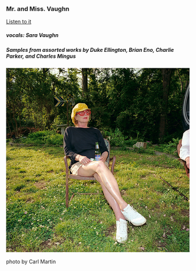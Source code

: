 <p align="center">
  
### Mr. and Miss. Vaughn

[Listen to it](mmVaughn.mp3)

##### vocals: Sara Vaughn
##### Samples from assorted works by Duke Ellington, Brian Eno, Charlie Parker, and Charles Mingus


<img src="saraThumb.jpeg"> </a>

photo by Carl Martin

</p>




